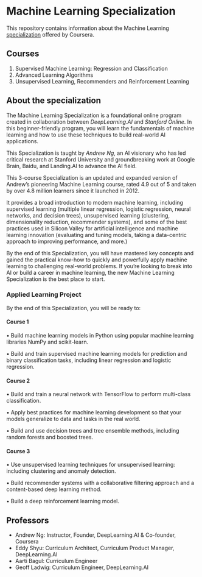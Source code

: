 # Machine Learning Specialization
This repository contains information about the Machine Learning [specialization](https://www.coursera.org/specializations/machine-learning-introduction) offered by Coursera.

## Courses

1) Supervised Machine Learning: Regression and Classification
2) Advanced Learning Algorithms
3) Unsupervised Learning, Recommenders and Reinforcement Learning

## About the specialization

The Machine Learning Specialization is a foundational online program created in collaboration between *DeepLearning.AI* and *Stanford Online*. 
In this beginner-friendly program, you will learn the fundamentals of machine learning and how to use these techniques to build real-world AI applications. 

This Specialization is taught by *Andrew Ng*, an AI visionary who has led critical research at Stanford University and groundbreaking work at Google Brain, Baidu, and Landing.AI to advance the AI field.

This 3-course Specialization is an updated and expanded version of Andrew’s pioneering Machine Learning course, rated 4.9 out of 5 and taken by over 4.8 million learners since it launched in 2012. 

It provides a broad introduction to modern machine learning, including supervised learning (multiple linear regression, logistic regression, neural networks, and decision trees), unsupervised learning (clustering, dimensionality reduction, recommender systems), and some of the best practices used in Silicon Valley for artificial intelligence and machine learning innovation (evaluating and tuning models, taking a data-centric approach to improving performance, and more.)

By the end of this Specialization, you will have mastered key concepts and gained the practical know-how to quickly and powerfully apply machine learning to challenging real-world problems. If you’re looking to break into AI or build a career in machine learning, the new Machine Learning Specialization is the best place to start.

### Applied Learning Project

By the end of this Specialization, you will be ready to:

#### Course 1

• Build machine learning models in Python using popular machine learning libraries NumPy and scikit-learn.

• Build and train supervised machine learning models for prediction and binary classification tasks, including linear regression and logistic regression.

#### Course 2

• Build and train a neural network with TensorFlow to perform multi-class classification.

• Apply best practices for machine learning development so that your models generalize to data and tasks in the real world.

• Build and use decision trees and tree ensemble methods, including random forests and boosted trees.

#### Course 3

• Use unsupervised learning techniques for unsupervised learning: including clustering and anomaly detection.

• Build recommender systems with a collaborative filtering approach and a content-based deep learning method.

• Build a deep reinforcement learning model.

## Professors

- Andrew Ng: Instructor, Founder, DeepLearning.AI & Co-founder, Coursera
- Eddy Shyu: Curriculum Architect, Curriculum Product Manager, DeepLearning.AI
- Aarti Bagul: Curriculum Engineer
- Geoff Ladwig: Curriculum Engineer, DeepLearning.AI